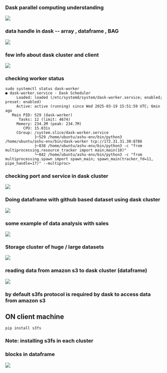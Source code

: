 ### Dask parallel computing understanding 

<img src="rev1.png">

### data handle in dask -- array , dataframe , BAG 

<img src="rev2.png">

### few info about dask cluster and client

<img src="rev3.png">

### checking worker status 

```
sudo systemctl status dask-worker
● dask-worker.service - Dask Scheduler
     Loaded: loaded (/etc/systemd/system/dask-worker.service; enabled; preset: enabled)
     Active: active (running) since Wed 2025-03-19 15:51:59 UTC; 6min ago
   Main PID: 529 (dask-worker)
      Tasks: 12 (limit: 4674)
     Memory: 234.2M (peak: 234.7M)
        CPU: 15.031s
     CGroup: /system.slice/dask-worker.service
             ├─529 /home/ubuntu/ashu-env/bin/python3 /home/ubuntu/ashu-env/bin/dask-worker tcp://172.31.31.30:8786
             ├─838 /home/ubuntu/ashu-env/bin/python3 -c "from multiprocessing.resource_tracker import main;main(10)"
             └─842 /home/ubuntu/ashu-env/bin/python3 -c "from multiprocessing.spawn import spawn_main; spawn_main(tracker_fd=11, pipe_handle=17)" --multiproc>

```

### checking port and service in dask cluster 

<img src="dsk.png">

### Doing dataframe with github based dataset using dask cluster 

<img src="gitds.png">

### some example of  data analysis with sales 

<img src="sales1.png">

### Storage cluster of huge / large datasets 

<img src="s3.png">

### reading data from amazon s3 to dask cluster (dataframe)

<img src="s31.png">

### by default s3fs protocol is required by dask to access data from amazon s3

## ON client machine 
```
pip install s3fs 
```

### Note: installing s3fs in each cluster 

### blocks in dataframe 

<img src="blocks.png">
